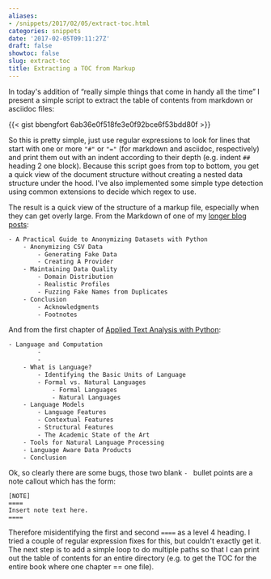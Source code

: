 ```yaml
---
aliases:
- /snippets/2017/02/05/extract-toc.html
categories: snippets
date: '2017-02-05T09:11:27Z'
draft: false
showtoc: false
slug: extract-toc
title: Extracting a TOC from Markup
---
```


In today's addition of &ldquo;really simple things that come in handy all the time&rdquo; I present a simple script to extract the table of contents from markdown or asciidoc files:

{{< gist bbengfort 6ab36e0f518fe3e0f92bce6f53bdd80f >}}

So this is pretty simple, just use regular expressions to look for lines that start with one or more `"#"` or `"="` (for markdown and asciidoc, respectively) and print them out with an indent according to their depth (e.g. indent `##` heading 2 one block). Because this script goes from top to bottom, you get a quick view of the document structure without creating a nested data structure under the hood. I've also implemented some simple type detection using common extensions to decide which regex to use.

The result is a quick view of the structure of a markup file, especially when they can get overly large. From the Markdown of one of my [longer blog posts](http://blog.districtdatalabs.com/a-practical-guide-to-anonymizing-datasets-with-python-faker):

```txt
- A Practical Guide to Anonymizing Datasets with Python
    - Anonymizing CSV Data
        - Generating Fake Data
        - Creating A Provider
    - Maintaining Data Quality
        - Domain Distribution
        - Realistic Profiles
        - Fuzzing Fake Names from Duplicates
    - Conclusion
        - Acknowledgments
        - Footnotes
```

And from the first chapter of [Applied Text Analysis with Python](http://shop.oreilly.com/product/0636920052555.do):

```txt
- Language and Computation
        -
        -
    - What is Language?
        - Identifying the Basic Units of Language
        - Formal vs. Natural Languages
            - Formal Languages
            - Natural Languages
    - Language Models
        - Language Features
        - Contextual Features
        - Structural Features
        - The Academic State of the Art
    - Tools for Natural Language Processing
    - Language Aware Data Products
    - Conclusion
```

Ok, so clearly there are some bugs, those two blank `- ` bullet points are a note callout which has the form:

```asciidoc
[NOTE]
====
Insert note text here.
====
```

Therefore misidentifying the first and second `====` as a level 4 heading. I tried a couple of regular expression fixes for this, but couldn't exactly get it. The next step is to add a simple loop to do multiple paths so that I can print out the table of contents for an entire directory (e.g. to get the TOC for the entire book where one chapter == one file).
